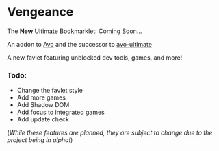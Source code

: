 # Vengeance
The **New** Ultimate Bookmarklet: Coming Soon...

An addon to [Avo](https://github.com/FogNetwork/Avo) and the successor to [avo-ultimate](https://github.com/Browncha023/avo-ultimate)

A new favlet featuring unblocked dev tools, games, and more!

### Todo:
- Change the favlet style
- Add more games
- Add Shadow DOM
- Add focus to integrated games
- Add update check

(*While these features are planned, they are subject to change due to the project being in alpha!*)

